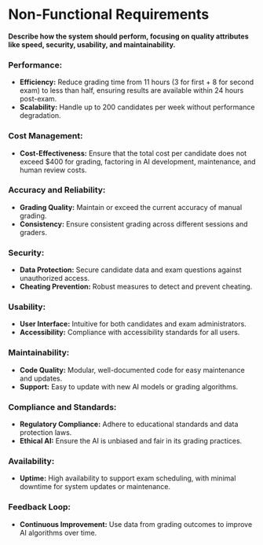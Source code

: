 # Non-Functional Requirements

**Describe how the system should perform, focusing on quality attributes like speed, security, usability, and maintainability.**

### Performance:
- **Efficiency:** Reduce grading time from 11 hours (3 for first + 8 for second exam) to less than half, ensuring results are available within 24 hours post-exam.
- **Scalability:** Handle up to 200 candidates per week without performance degradation.

### Cost Management:
- **Cost-Effectiveness:** Ensure that the total cost per candidate does not exceed $400 for grading, factoring in AI development, maintenance, and human review costs.

### Accuracy and Reliability:
- **Grading Quality:** Maintain or exceed the current accuracy of manual grading.
- **Consistency:** Ensure consistent grading across different sessions and graders.

### Security:
- **Data Protection:** Secure candidate data and exam questions against unauthorized access.
- **Cheating Prevention:** Robust measures to detect and prevent cheating.

### Usability:
- **User Interface:** Intuitive for both candidates and exam administrators.
- **Accessibility:** Compliance with accessibility standards for all users.

### Maintainability:
- **Code Quality:** Modular, well-documented code for easy maintenance and updates.
- **Support:** Easy to update with new AI models or grading algorithms.

### Compliance and Standards:
- **Regulatory Compliance:** Adhere to educational standards and data protection laws.
- **Ethical AI:** Ensure the AI is unbiased and fair in its grading practices.

### Availability:
- **Uptime:** High availability to support exam scheduling, with minimal downtime for system updates or maintenance.

### Feedback Loop:
- **Continuous Improvement:** Use data from grading outcomes to improve AI algorithms over time.